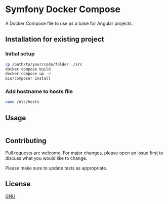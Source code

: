 # Symfony Docker Compose

A Docker Compose file to use as a base for Angular projects.

## Installation for existing project

### Initial setup
```bash
cp /path/to/your/code/folder ./src
docker compose build
docker compose up -d
bin/composer install
```
### Add hostname to hosts file

```bash
nano /etc/hosts
```

## Usage

```bash
```

## Contributing

Pull requests are welcome. For major changes, please open an issue first
to discuss what you would like to change.

Please make sure to update tests as appropriate.

## License

[GNU](LICENSE.md)
